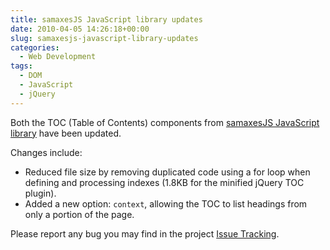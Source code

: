 ```yaml
---
title: samaxesJS JavaScript library updates
date: 2010-04-05 14:26:18+00:00
slug: samaxesjs-javascript-library-updates
categories:
  - Web Development
tags:
  - DOM
  - JavaScript
  - jQuery
---
```


Both the TOC (Table of Contents) components from [samaxesJS JavaScript library](http://code.google.com/p/samaxesjs/) have been updated.

Changes include:

* Reduced file size by removing duplicated code using a for loop when defining and processing indexes (1.8KB for the minified jQuery TOC plugin).
* Added a new option: `context`, allowing the TOC to list headings from only a portion of the page.

Please report any bug you may find in the project [Issue Tracking](http://code.google.com/p/samaxesjs/issues/list).
